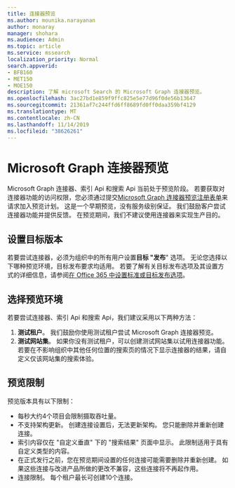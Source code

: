 ```yaml
---
title: 连接器预览
ms.author: mounika.narayanan
author: monaray
manager: shohara
ms.audience: Admin
ms.topic: article
ms.service: mssearch
localization_priority: Normal
search.appverid:
- BFB160
- MET150
- MOE150
description: 了解 microsoft Search 的 Microsoft Graph 连接器预览。
ms.openlocfilehash: 3ac27bd1e859f9ffc825e5e77d96f0de56b13647
ms.sourcegitcommit: 21361af7c244ffd6ff8689fd0ff0daa359bf4129
ms.translationtype: MT
ms.contentlocale: zh-CN
ms.lasthandoff: 11/14/2019
ms.locfileid: "38626261"
---
```

# <a name="microsoft-graph-connectors-preview"></a>Microsoft Graph 连接器预览

Microsoft Graph 连接器、索引 Api 和搜索 Api 当前处于预览阶段。 若要获取对连接器功能的访问权限，您必须通过提交<a href="https://forms.office.com/Pages/ResponsePage.aspx?id=v4j5cvGGr0GRqy180BHbRxWYgu82J_RFnMMATAS6_chUNVYwNU1CMDNZUDBSSDZKWVo2RDJDRjRLQi4u" target="_blank">Microsoft Graph 连接器预览注册表单</a>来请求加入预览计划。 这是一个早期预览，没有服务级别保证。 我们鼓励客户尝试连接器功能并提供反馈。 在预览期间，我们不建议使用连接器来实现生产目的。

## <a name="set-up-targeted-release"></a>设置目标版本
若要尝试连接器，必须为组织中的所有用户设置**目标 "发布**" 选项。 无论您选择以下哪种预览环境，目标发布要求均适用。
若要了解有关目标发布选项及其设置方式的详细信息，请参阅<a href="https://docs.microsoft.com/office365/admin/manage/release-options-in-office-365?view=o365-worldwide" target="_blank">在 Office 365 中设置标准或目标发布选项</a>。

## <a name="choose-a-preview-environment"></a>选择预览环境 
若要尝试连接器、索引 Api 和搜索 Api，我们建议采用以下两种方法：
1. **测试租户**。  我们鼓励你使用测试租户尝试 Microsoft Graph 连接器预览。
2. **测试网站集**。 如果你没有测试租户，可以创建测试网站集以试用连接器功能。 若要在不影响组织中其他任何位置的搜索页的情况下显示连接器的结果，请自定义仅该网站集的搜索体验。

## <a name="preview-limitations"></a>预览限制
预览版本具有以下限制：
* 每秒大约4个项目会限制摄取吞吐量。
* 不支持架构更新。 创建连接设置后，无法更新架构。 您只能删除并重新创建连接。
* 索引内容仅在 "自定义垂直" 下的 "搜索结果" 页面中显示。 此限制适用于具有自定义类型的内容。
* 在正式发行之前，您在预览期间设置的任何连接可能需要删除并重新创建。 如果这些连接与改进产品所做的更改不兼容，这些连接将不再起作用。
* 连接限制。 每个租户最长可创建10个连接。
